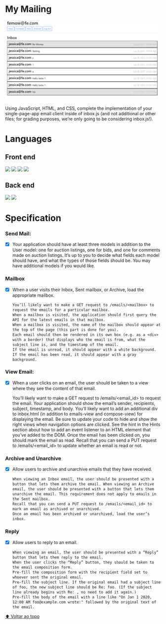 # My Mailing

<img src="exemple.PNG" alt="Demo">

Using JavaScript, HTML, and CSS, complete the implementation of your single-page-app email client inside of inbox.js (and not additional or other files; for grading purposes, we’re only going to be considering inbox.js!).

# Languages

## Front end

<img src="https://img.shields.io/badge/Django-092E20?style=for-the-badge&logo=django&logoColor=green" /> <img src="https://img.shields.io/badge/JavaScript-323330?style=for-the-badge&logo=javascript&logoColor=F7DF1E" /> <img src="https://img.shields.io/badge/HTML5-E34F26?style=for-the-badge&logo=html5&logoColor=white" /> <img src="https://img.shields.io/badge/CSS-239120?&style=for-the-badge&logo=css3&logoColor=white" />

## Back end

<img src="https://img.shields.io/badge/Django-092E20?style=for-the-badge&logo=django&logoColor=green" /> <img src="https://img.shields.io/badge/Python-3776AB?style=for-the-badge&logo=python&logoColor=white" />

# Specification

### Send Mail:

- [x]  Your application should have at least three models in addition to the User model: one for auction listings, one for bids, and one for comments made on auction listings. It’s up to you to decide what fields each model should have, and what the types of those fields should be. You may have additional models if you would like.

### Mailbox

- [x] When a user visits their Inbox, Sent mailbox, or Archive, load the appropriate mailbox.

      You’ll likely want to make a GET request to /emails/<mailbox> to request the emails for a particular mailbox.
      When a mailbox is visited, the application should first query the API for the latest emails in that mailbox.
      When a mailbox is visited, the name of the mailbox should appear at the top of the page (this part is done for you).
      Each email should then be rendered in its own box (e.g. as a <div> with a border) that displays who the email is from, what the subject line is, and the timestamp of the email.
      If the email is unread, it should appear with a white background. If the email has been read, it should appear with a gray background.

### View Email:

- [x]  When a user clicks on an email, the user should be taken to a view where they see the content of that email.

      You’ll likely want to make a GET request to /emails/<email_id> to request the email.
      Your application should show the email’s sender, recipients, subject, timestamp, and body.
      You’ll likely want to add an additional div to inbox.html (in addition to emails-view and compose-view) for displaying the email. Be sure to update your code to hide and show the right views when navigation options are clicked.
      See the hint in the Hints section about how to add an event listener to an HTML element that you’ve added to the DOM.
      Once the email has been clicked on, you should mark the email as read. Recall that you can send a PUT request to /emails/<email_id> to update whether an email is read or not.
      
### Archive and Unarchive

- [x] Allow users to archive and unarchive emails that they have received.

      When viewing an Inbox email, the user should be presented with a button that lets them archive the email. When viewing an Archive email, the user should be presented with a button that lets them unarchive the email. This requirement does not apply to emails in the Sent mailbox.
      Recall that you can send a PUT request to /emails/<email_id> to mark an email as archived or unarchived.
      Once an email has been archived or unarchived, load the user’s inbox.
      
### Reply

- [x] Allow users to reply to an email.

      When viewing an email, the user should be presented with a “Reply” button that lets them reply to the email.
      When the user clicks the “Reply” button, they should be taken to the email composition form.
      Pre-fill the composition form with the recipient field set to whoever sent the original email.
      Pre-fill the subject line. If the original email had a subject line of foo, the new subject line should be Re: foo. (If the subject line already begins with Re: , no need to add it again.)
      Pre-fill the body of the email with a line like "On Jan 1 2020, 12:00 AM foo@example.com wrote:" followed by the original text of the email.

[⬆ Voltar ao topo](#cs50-project-2)<br>
